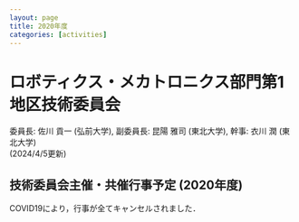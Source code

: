 ```yaml
---
layout: page
title: 2020年度
categories: [activities]
---
```

# ロボティクス・メカトロニクス部門第1地区技術委員会

委員長: 佐川 貢一 (弘前大学), 副委員長: 昆陽 雅司 (東北大学), 幹事: 衣川 潤 (東北大学)  
(2024/4/5更新)

## 技術委員会主催・共催行事予定 (2020年度)

COVID19により，行事が全てキャンセルされました．
